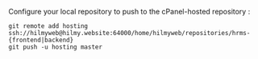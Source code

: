 Configure your local repository to push to the cPanel-hosted repository :

```
git remote add hosting ssh://hilmyweb@hilmy.website:64000/home/hilmyweb/repositories/hrms-{frontend|backend}
git push -u hosting master
```

